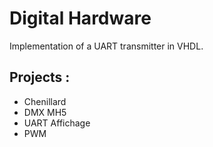 # Digital Hardware

Implementation of a UART transmitter in VHDL.

## Projects : 
- Chenillard
- DMX MH5
- UART Affichage
- PWM
